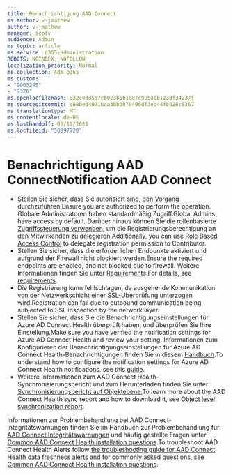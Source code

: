 ```yaml
---
title: Benachrichtigung AAD Connect
ms.author: v-jmathew
author: v-jmathew
manager: scotv
audience: Admin
ms.topic: article
ms.service: o365-administration
ROBOTS: NOINDEX, NOFOLLOW
localization_priority: Normal
ms.collection: Adm_O365
ms.custom:
- "9003245"
- "9326"
ms.openlocfilehash: 832c9dd587cb023b5b1d87e905acb123df34237f
ms.sourcegitcommit: c08bed4071baa3bb5879496df3ed44fb828c8367
ms.translationtype: MT
ms.contentlocale: de-DE
ms.lasthandoff: 03/19/2021
ms.locfileid: "50897720"
---
```

# <a name="notification-aad-connect"></a><span data-ttu-id="70609-102">Benachrichtigung AAD Connect</span><span class="sxs-lookup"><span data-stu-id="70609-102">Notification AAD Connect</span></span>

- <span data-ttu-id="70609-103">Stellen Sie sicher, dass Sie autorisiert sind, den Vorgang durchzuführen.</span><span class="sxs-lookup"><span data-stu-id="70609-103">Ensure you are authorized to perform the operation.</span></span> <span data-ttu-id="70609-104">Globale Administratoren haben standardmäßig Zugriff.</span><span class="sxs-lookup"><span data-stu-id="70609-104">Global Admins have access by default.</span></span> <span data-ttu-id="70609-105">Darüber hinaus können Sie die rollenbasierte [Zugriffssteuerung verwenden,](https://docs.microsoft.com/azure/active-directory/connect-health/active-directory-aadconnect-health-operations) um die Registrierungsberechtigung an den Mitwirkenden zu delegieren.</span><span class="sxs-lookup"><span data-stu-id="70609-105">Additionally, you can use [Role Based Access Control](https://docs.microsoft.com/azure/active-directory/connect-health/active-directory-aadconnect-health-operations) to delegate registration permission to Contributor.</span></span>
- <span data-ttu-id="70609-106">Stellen Sie sicher, dass die erforderlichen Endpunkte aktiviert und aufgrund der Firewall nicht blockiert werden.</span><span class="sxs-lookup"><span data-stu-id="70609-106">Ensure the required endpoints are enabled, and not blocked due to firewall.</span></span> <span data-ttu-id="70609-107">Weitere Informationen finden Sie unter [Requirements](https://docs.microsoft.com/azure/active-directory/hybrid/how-to-connect-health-agent-install).</span><span class="sxs-lookup"><span data-stu-id="70609-107">For details, see [requirements](https://docs.microsoft.com/azure/active-directory/hybrid/how-to-connect-health-agent-install).</span></span>
- <span data-ttu-id="70609-108">Die Registrierung kann fehlschlagen, da ausgehende Kommunikation von der Netzwerkschicht einer SSL-Überprüfung unterzogen wird.</span><span class="sxs-lookup"><span data-stu-id="70609-108">Registration can fail due to outbound communication being subjected to SSL inspection by the network layer.</span></span>
- <span data-ttu-id="70609-109">Stellen Sie sicher, dass Sie die Benachrichtigungseinstellungen für Azure AD Connect Health überprüft haben, und überprüfen Sie Ihre Einstellung.</span><span class="sxs-lookup"><span data-stu-id="70609-109">Make sure you have verified the notification settings for Azure AD Connect Health and review your setting.</span></span> <span data-ttu-id="70609-110">Informationen zum Konfigurieren der Benachrichtigungseinstellungen für Azure AD Connect Health-Benachrichtigungen finden Sie in diesem [Handbuch](https://docs.microsoft.com/azure/active-directory/hybrid/how-to-connect-health-operations).</span><span class="sxs-lookup"><span data-stu-id="70609-110">To understand how to configure the notification settings for Azure AD Connect Health notifications, see this [guide](https://docs.microsoft.com/azure/active-directory/hybrid/how-to-connect-health-operations).</span></span>
- <span data-ttu-id="70609-111">Weitere Informationen zum AAD Connect Health-Synchronisierungsbericht und zum Herunterladen finden Sie unter [Synchronisierungsbericht auf Objektebene.](https://docs.microsoft.com/azure/active-directory/hybrid/how-to-connect-health-sync)</span><span class="sxs-lookup"><span data-stu-id="70609-111">To learn more about the AAD Connect Health sync report and how to download it, see [Object level synchronization report](https://docs.microsoft.com/azure/active-directory/hybrid/how-to-connect-health-sync).</span></span>

<span data-ttu-id="70609-112">Informationen zur Problembehandlung bei AAD Connect-Integritätswarnungen finden Sie im Handbuch zur Problembehandlung für [AAD Connect Integritätswarnungen](https://docs.microsoft.com/azure/active-directory/hybrid/how-to-connect-health-data-freshness) und häufig gestellte Fragen unter [Common AAD Connect Health installation questions](https://docs.microsoft.com/azure/active-directory/hybrid/reference-connect-health-faq).</span><span class="sxs-lookup"><span data-stu-id="70609-112">To troubleshoot AAD Connect Health Alerts follow [the troubleshooting guide for AAD Connect Health data freshness alerts](https://docs.microsoft.com/azure/active-directory/hybrid/how-to-connect-health-data-freshness) and for commonly asked questions, see [Common AAD Connect Health installation questions](https://docs.microsoft.com/azure/active-directory/hybrid/reference-connect-health-faq).</span></span>
